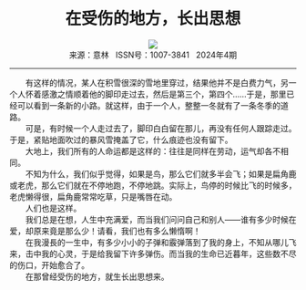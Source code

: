 # <center>在受伤的地方，长出思想</center> 

<div align=center><img src="http://fslib.vip.qikan.cn/img.ashx?key=%d7%f7%d5%df%a3%ba%a3%db%b6%ed%c2%de%cb%b9%a3%dd%c6%d5%c0%ef%ca%b2%ce%c4"></div> 

<center>来源：意林   ISSN号：1007-3841   2024年4期</center> 


* * *


　　有这样的情况，某人在积雪很深的雪地里穿过，结果他并不是白费力气，另一个人怀着感激之情顺着他的脚印走过去，然后是第三个，第四个……于是，那里已经可以看到一条新的小路。就这样，由于一个人，整整一冬就有了一条冬季的道路。  
　　可是，有时候一个人走过去了，脚印白白留在那儿，再没有任何人跟踪走过。于是，紧贴地面吹过的暴风雪掩盖了它，什么痕迹也没有留下。  
　　大地上，我们所有的人命运都是这样的：往往是同样在劳动，运气却各不相同。  
　　不知为什么，我们似乎觉得，如果是鸟，那么它们就多半会飞；如果是扁角鹿或老虎，那么它们就在不停地跑，不停地跳。实际上，鸟停的时候比飞的时候多，老虎懒得很，扁角鹿常常吃草，只是嘴唇在动。  
　　人们也是这样。  
　　我们总是在想，人生中充满爱，而当我们问问自己和别人——谁有多少时候在爱，却原来竟是那么少！请看，我们也有多么懒惰啊！  
　　在我漫長的一生中，有多少小小的子弹和霰弹落到了我的身上，不知从哪儿飞来，击中我的心灵，于是给我留下许多弹伤。而当我的生命已近暮年，这些数不尽的伤口，开始愈合了。  
　　在那曾经受伤的地方，就生长出思想来。